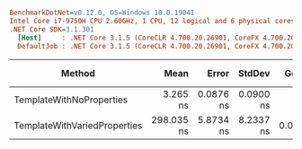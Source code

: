 ``` ini

BenchmarkDotNet=v0.12.0, OS=Windows 10.0.19041
Intel Core i7-9750H CPU 2.60GHz, 1 CPU, 12 logical and 6 physical cores
.NET Core SDK=3.1.301
  [Host]     : .NET Core 3.1.5 (CoreCLR 4.700.20.26901, CoreFX 4.700.20.27001), X64 RyuJIT
  DefaultJob : .NET Core 3.1.5 (CoreCLR 4.700.20.26901, CoreFX 4.700.20.27001), X64 RyuJIT


```
|                       Method |       Mean |     Error |    StdDev |  Gen 0 | Gen 1 | Gen 2 | Allocated |
|----------------------------- |-----------:|----------:|----------:|-------:|------:|------:|----------:|
|     TemplateWithNoProperties |   3.265 ns | 0.0876 ns | 0.0900 ns |      - |     - |     - |         - |
| TemplateWithVariedProperties | 298.035 ns | 5.8734 ns | 8.2337 ns | 0.0153 |     - |     - |      96 B |
